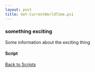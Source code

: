 ```yaml
---
layout: post
title: Get-CurrentWorldTime.ps1
---
```


### something exciting

Some information about the exciting thing

#### Script

<script src="https://gist-it.appspot.com/github.com/BanterBoy/scripts-blog/blob/master/PowerShell/scripts/time/Get-CurrentWorldTime.ps1"></script>

<a href="/menu/_pages/scripts.html">Back to Scripts</a>
